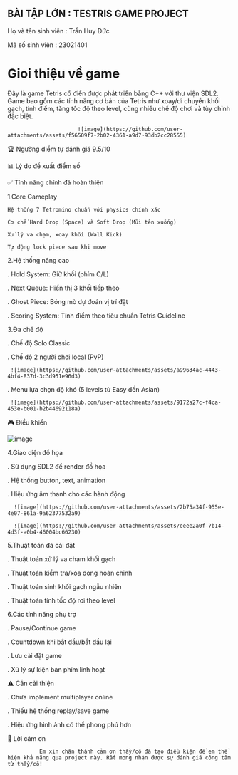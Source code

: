 ## BÀI TẬP LỚN : TESTRIS GAME PROJECT
  Họ và tên sinh viên : Trần Huy Đức
  
  Mã số sinh viên : 23021401
 # Gioi thiệu về game 
  Đây là game Tetris cổ điển được phát triển bằng C++ với thư viện SDL2. Game bao gồm các tính năng cơ bản của Tetris như xoay/di chuyển khối gạch, tính điểm, tăng tốc độ theo level, cùng nhiều chế độ chơi và tùy chỉnh đặc biệt.
  
                          ![image](https://github.com/user-attachments/assets/f56509f7-2b02-4361-a9d7-93db2cc28555)

 🏆 Ngưỡng điểm tự đánh giá
     9.5/10

📊 Lý do đề xuất điểm số

  ✅ Tính năng chính đã hoàn thiện

 1.Core Gameplay

    Hệ thống 7 Tetromino chuẩn với physics chính xác

    Cơ chế Hard Drop (Space) và Soft Drop (Mũi tên xuống)

    Xử lý va chạm, xoay khối (Wall Kick)

    Tự động lock piece sau khi move

 2.Hệ thống nâng cao

   . Hold System: Giữ khối (phím C/L)

   . Next Queue: Hiển thị 3 khối tiếp theo

   . Ghost Piece: Bóng mờ dự đoán vị trí đặt

   . Scoring System: Tính điểm theo tiêu chuẩn Tetris Guideline

 3.Đa chế độ

   . Chế độ Solo Classic

   . Chế độ 2 người chơi local (PvP)
    
     ![image](https://github.com/user-attachments/assets/a99634ac-4443-4bf4-837d-3c3d951e96d3)


   . Menu lựa chọn độ khó (5 levels từ Easy đến Asian)
    
     ![image](https://github.com/user-attachments/assets/9172a27c-f4ca-453e-b001-b2b44692118a)


 🎮 Điều khiển

  ![image](https://github.com/user-attachments/assets/0300e8da-da65-43e1-a217-210d8df7284a)


 4.Giao diện đồ họa

   . Sử dụng SDL2 để render đồ họa

   . Hệ thống button, text, animation

   . Hiệu ứng âm thanh cho các hành động

      ![image](https://github.com/user-attachments/assets/2b75a34f-955e-4e07-861a-9a62377532a9)
      
      ![image](https://github.com/user-attachments/assets/eeee2a0f-7b14-4d3f-a0b4-46004bc66230)

 5.Thuật toán đã cài đặt

   . Thuật toán xử lý va chạm khối gạch

   . Thuật toán kiểm tra/xóa dòng hoàn chỉnh

   . Thuật toán sinh khối gạch ngẫu nhiên

   . Thuật toán tính tốc độ rơi theo level

 6.Các tính năng phụ trợ

   . Pause/Continue game

   . Countdown khi bắt đầu/bắt đầu lại

   . Lưu cài đặt game

   . Xử lý sự kiện bàn phím linh hoạt
 
 ⚠️ Cần cải thiện
  
  . Chưa implement multiplayer online

  . Thiếu hệ thống replay/save game

  . Hiệu ứng hình ảnh có thể phong phú hơn
 
 🙏 Lời cảm ơn
              
              Em xin chân thành cảm ơn thầy/cô đã tạo điều kiện để em thể hiện khả năng qua project này. Rất mong nhận được sự đánh giá công tâm từ thầy/cô!   
